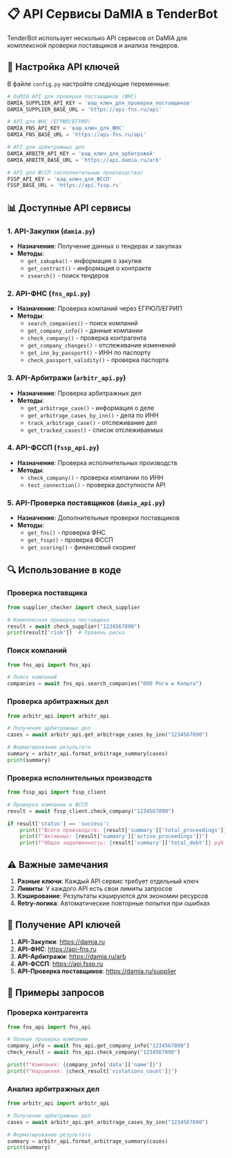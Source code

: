 # 📋 API Сервисы DaMIA в TenderBot

TenderBot использует несколько API сервисов от DaMIA для комплексной проверки поставщиков и анализа тендеров.

## 🔧 Настройка API ключей

В файле `config.py` настройте следующие переменные:

```python
# DaMIA API для проверки поставщиков (ФНС)
DAMIA_SUPPLIER_API_KEY = 'ваш_ключ_для_проверки_поставщиков'
DAMIA_SUPPLIER_BASE_URL = 'https://api-fns.ru/api'

# API для ФНС (ЕГРЮЛ/ЕГРИП)
DAMIA_FNS_API_KEY = 'ваш_ключ_для_ФНС'
DAMIA_FNS_BASE_URL = 'https://api-fns.ru/api'

# API для арбитражных дел
DAMIA_ARBITR_API_KEY = 'ваш_ключ_для_арбитражей'
DAMIA_ARBITR_BASE_URL = 'https://api.damia.ru/arb'

# API для ФССП (исполнительные производства)
FSSP_API_KEY = 'ваш_ключ_для_ФССП'
FSSP_BASE_URL = 'https://api.fssp.ru'
```

## 📊 Доступные API сервисы

### 1. API-Закупки (`damia.py`)
- **Назначение**: Получение данных о тендерах и закупках
- **Методы**: 
  - `get_zakupka()` - информация о закупке
  - `get_contract()` - информация о контракте
  - `zsearch()` - поиск тендеров

### 2. API-ФНС (`fns_api.py`)
- **Назначение**: Проверка компаний через ЕГРЮЛ/ЕГРИП
- **Методы**:
  - `search_companies()` - поиск компаний
  - `get_company_info()` - данные компании
  - `check_company()` - проверка контрагента
  - `get_company_changes()` - отслеживание изменений
  - `get_inn_by_passport()` - ИНН по паспорту
  - `check_passport_validity()` - проверка паспорта

### 3. API-Арбитражи (`arbitr_api.py`)
- **Назначение**: Проверка арбитражных дел
- **Методы**:
  - `get_arbitrage_case()` - информация о деле
  - `get_arbitrage_cases_by_inn()` - дела по ИНН
  - `track_arbitrage_case()` - отслеживание дел
  - `get_tracked_cases()` - список отслеживаемых

### 4. API-ФССП (`fssp_api.py`)
- **Назначение**: Проверка исполнительных производств
- **Методы**:
  - `check_company()` - проверка компании по ИНН
  - `test_connection()` - проверка доступности API

### 5. API-Проверка поставщиков (`damia_api.py`)
- **Назначение**: Дополнительные проверки поставщиков
- **Методы**:
  - `get_fns()` - проверка ФНС
  - `get_fssp()` - проверка ФССП
  - `get_scoring()` - финансовый скоринг

## 🔍 Использование в коде

### Проверка поставщика
```python
from supplier_checker import check_supplier

# Комплексная проверка поставщика
result = await check_supplier("1234567890")
print(result['risk'])  # Уровень риска
```

### Поиск компаний
```python
from fns_api import fns_api

# Поиск компаний
companies = await fns_api.search_companies("ООО Рога и Копыта")
```

### Проверка арбитражных дел
```python
from arbitr_api import arbitr_api

# Получение арбитражных дел
cases = await arbitr_api.get_arbitrage_cases_by_inn("1234567890")

# Форматирование результата
summary = arbitr_api.format_arbitrage_summary(cases)
print(summary)
```

### Проверка исполнительных производств
```python
from fssp_api import fssp_client

# Проверка компании в ФССП
result = await fssp_client.check_company("1234567890")

if result['status'] == 'success':
    print(f"Всего производств: {result['summary']['total_proceedings']}")
    print(f"Активных: {result['summary']['active_proceedings']}")
    print(f"Общая задолженность: {result['summary']['total_debt']} руб.")
```

## ⚠️ Важные замечания

1. **Разные ключи**: Каждый API сервис требует отдельный ключ
2. **Лимиты**: У каждого API есть свои лимиты запросов
3. **Кэширование**: Результаты кэшируются для экономии ресурсов
4. **Retry-логика**: Автоматические повторные попытки при ошибках

## 🚀 Получение API ключей

1. **API-Закупки**: https://damia.ru
2. **API-ФНС**: https://api-fns.ru
3. **API-Арбитражи**: https://damia.ru/arb
4. **API-ФССП**: https://api.fssp.ru
5. **API-Проверка поставщиков**: https://damia.ru/supplier

## 📝 Примеры запросов

### Проверка контрагента
```python
from fns_api import fns_api

# Полная проверка компании
company_info = await fns_api.get_company_info("1234567890")
check_result = await fns_api.check_company("1234567890")

print(f"Компания: {company_info['data']['name']}")
print(f"Нарушения: {check_result['violations_count']}")
```

### Анализ арбитражных дел
```python
from arbitr_api import arbitr_api

# Получение арбитражных дел
cases = await arbitr_api.get_arbitrage_cases_by_inn("1234567890")

# Форматирование результата
summary = arbitr_api.format_arbitrage_summary(cases)
print(summary)
``` 